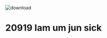 ![download](https://user-images.githubusercontent.com/86999627/124545876-c057af80-de64-11eb-93a3-b39182252f58.jpg)
# 20919 Iam um jun sick
